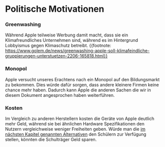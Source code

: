 # Politische Motivationen

### Greenwashing
Während Apple teilweise Werbung damit macht, dass sie ein Klimafreundliches Unternehmen sind, während es im Hintergrund Lobbyismus gegen Klimaschutz betreibt. {{footnote: https://www.golem.de/news/greenwashing-apple-soll-klimafeindliche-gruppierungen-unterstuetzen-2206-165818.html}}

### Monopol
Apple versucht unseres Erachtens nach ein Monopol auf den Bildungsmarkt zu bekommen.
Dies würde dafür sorgen, dass andere kleinere Firmen keine chance mehr haben.
Dadurch kann Apple die anderen Sachen die wir in diesem Dokument angesprochen haben weiterführen.

### Kosten
Im Vergleich zu anderen Herstellern kosten die Geräte von Apple deutlich mehr Geld, während sie bei ähnlichen Hardware Spezifikationen den Nutzern vergleichweise weniger Freiheiten geben.
Würde man die [im nächsten Kapitel genannten Alternativen](./alternatives.md) den Schülern zur Verfügung stellen, könnten die Schulträger Geld sparen.
